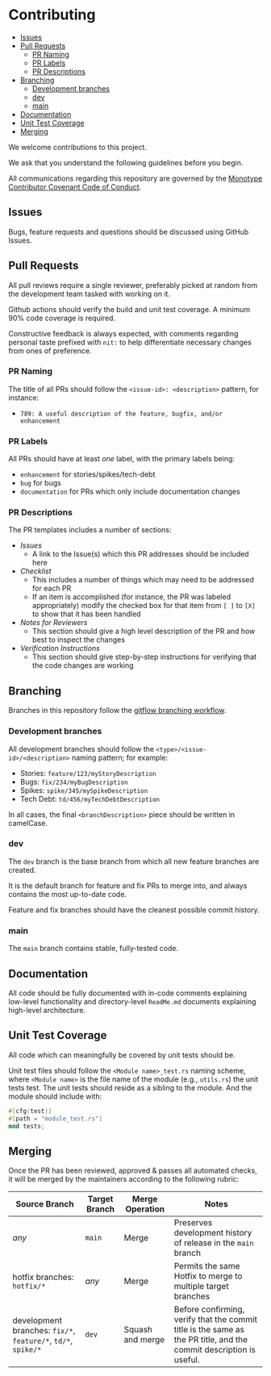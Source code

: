 # Contributing

- [Issues](#issues)
- [Pull Requests](#pull-requests)
  - [PR Naming](#pr-naming)
  - [PR Labels](#pr-labels)
  - [PR Descriptions](#pr-descriptions)
- [Branching](#branching)
  - [Development branches](#development-branches)
  - [dev](#dev)
  - [main](#main)
- [Documentation](#documentation)
- [Unit Test Coverage](#unit-test-coverage)
- [Merging](#merging)

We welcome contributions to this project.

We ask that you understand the following guidelines before you begin.

All communications regarding this repository are governed by the
[Monotype Contributor Covenant Code of Conduct](https://github.com/Monotype/.github/blob/main/CODE_OF_CONDUCT.md).

## Issues

Bugs, feature requests and questions should be discussed using GitHub Issues.

## Pull Requests

All pull reviews require a single reviewer, preferably picked at random from the
development team tasked with working on it.

Github actions should verify the build and unit test coverage.  A minimum 90%
code coverage is required.

Constructive feedback is always expected, with comments regarding personal taste
prefixed with `nit:` to help differentiate necessary changes from ones of preference.

### PR Naming

The title of all PRs should follow the `<issue-id>: <description>` pattern, for
instance:

- `789: A useful description of the feature, bugfix, and/or enhancement`

### PR Labels

All PRs should have at least *one* label, with the primary labels being:

- `enhancement` for stories/spikes/tech-debt
- `bug` for bugs
- `documentation` for PRs which only include documentation changes

### PR Descriptions

The PR templates includes a number of sections:

- *Issues*
  - A link to the Issue(s) which this PR addresses should be included here
- *Checklist*
  - This includes a number of things which may need to be addressed for each PR
  - If an item is accomplished (for instance, the PR was labeled appropriately)
    modify the checked box for that item from `[ ]` to `[X]` to show that it has
    been handled
- *Notes for Reviewers*
  - This section should give a high level description of the PR and how best to
    inspect the changes
- *Verification Instructions*
  - This section should give step-by-step instructions for verifying that the
    code changes are working

## Branching

Branches in this repository follow the [gitflow branching workflow](https://www.atlassian.com/git/tutorials/comparing-workflows/gitflow-workflow).

### Development branches

All development branches should follow the `<type>/<issue-id>/<description>` naming pattern; for example:

- Stories: `feature/123/myStoryDescription`
- Bugs: `fix/234/myBugDescription`
- Spikes: `spike/345/mySpikeDescription`
- Tech Debt: `td/456/myTechDebtDescription`

In all cases, the final `<branchDescription>` piece should be written in camelCase.

### dev

The `dev` branch is the base branch from which all new feature branches are created.

It is the default branch for feature and fix PRs to merge into, and always contains
the most up-to-date code.

Feature and fix branches should have the cleanest possible commit history.

### main

The `main` branch contains stable, fully-tested code.

## Documentation

All code should be fully documented with in-code comments explaining low-level
functionality and directory-level `ReadMe.md` documents explaining high-level
architecture.

## Unit Test Coverage

All code which can meaningfully be covered by unit tests should be.

Unit test files should follow the `<Module name>_test.rs` naming scheme, where
`<Module name>` is the file name of the module (e.g., `utils.rs`) the unit tests
test. The unit tests should reside as a sibling to the module. And the module
should include with:

```rust
#[cfg(test)]
#[path = "module_test.rs"]
mod tests;
```

## Merging

Once the PR has been reviewed, approved & passes all automated checks, it will
be merged by the maintainers according to the following rubric:

Source Branch|Target Branch|Merge Operation|Notes
-|-|-|-
*any*|`main`|Merge|Preserves development history of release in the `main` branch
hotfix branches: `hotfix/*` |*any*|Merge|Permits the same Hotfix to merge to multiple target branches
development branches: `fix/*`, `feature/*`, `td/*`, `spike/*`|`dev`|Squash and merge|Before confirming, verify that the commit title is the same as the PR title, and the commit description is useful.
